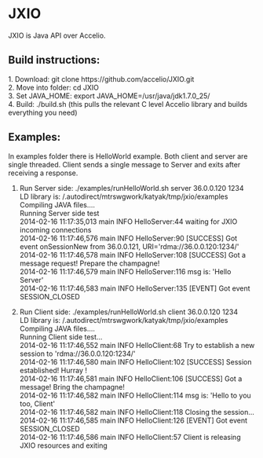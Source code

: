<h1>JXIO</h1>

JXIO is Java API over Accelio.

<h2>Build instructions:</h2>
1. Download: git clone https://github.com/accelio/JXIO.git</br>
2. Move into folder: cd JXIO</br>
3. Set JAVA_HOME: export JAVA_HOME=/usr/java/jdk1.7.0_25/</br>
4. Build: ./build.sh (this pulls the relevant C level Accelio library and builds everything you need)</br>

<h2>Examples:</h2>
In examples folder there is HelloWorld example. Both client and server are single threaded. Client sends a single message
to Server and exits after receiving a response.</br>

1. Run Server side: ./examples/runHelloWorld.sh server 36.0.0.120 1234</br>
LD library is: /.autodirect/mtrswgwork/katyak/tmp/jxio/examples</br>
Compiling JAVA files....</br>
Running Server side test</br>
2014-02-16 11:17:35,013 main INFO  HelloServer:44 waiting for JXIO incoming connections</br>
2014-02-16 11:17:46,576 main INFO  HelloServer:90 [SUCCESS] Got event onSessionNew from 36.0.0.121, URI='rdma://36.0.0.120:1234/'</br>
2014-02-16 11:17:46,578 main INFO  HelloServer:108 [SUCCESS] Got a message request! Prepare the champagne!</br>
2014-02-16 11:17:46,579 main INFO  HelloServer:116 msg is: 'Hello Server'</br>
2014-02-16 11:17:46,583 main INFO  HelloServer:135 [EVENT] Got event SESSION_CLOSED</br>

2. Run Client side: ./examples/runHelloWorld.sh client 36.0.0.120 1234</br>
LD library is: /.autodirect/mtrswgwork/katyak/tmp/jxio/examples</br>
Compiling JAVA files....</br>
Running Client side test...</br>
2014-02-16 11:17:46,552 main INFO  HelloClient:68 Try to establish a new session to 'rdma://36.0.0.120:1234/'</br>
2014-02-16 11:17:46,580 main INFO  HelloClient:102 [SUCCESS] Session established! Hurray !</br>
2014-02-16 11:17:46,581 main INFO  HelloClient:106 [SUCCESS] Got a message! Bring the champagne!</br>
2014-02-16 11:17:46,582 main INFO  HelloClient:114 msg is: 'Hello to you too, Client'</br>
2014-02-16 11:17:46,582 main INFO  HelloClient:118 Closing the session...</br>
2014-02-16 11:17:46,585 main INFO  HelloClient:126 [EVENT] Got event SESSION_CLOSED</br>
2014-02-16 11:17:46,586 main INFO  HelloClient:57 Client is releasing JXIO resources and exiting</br>


